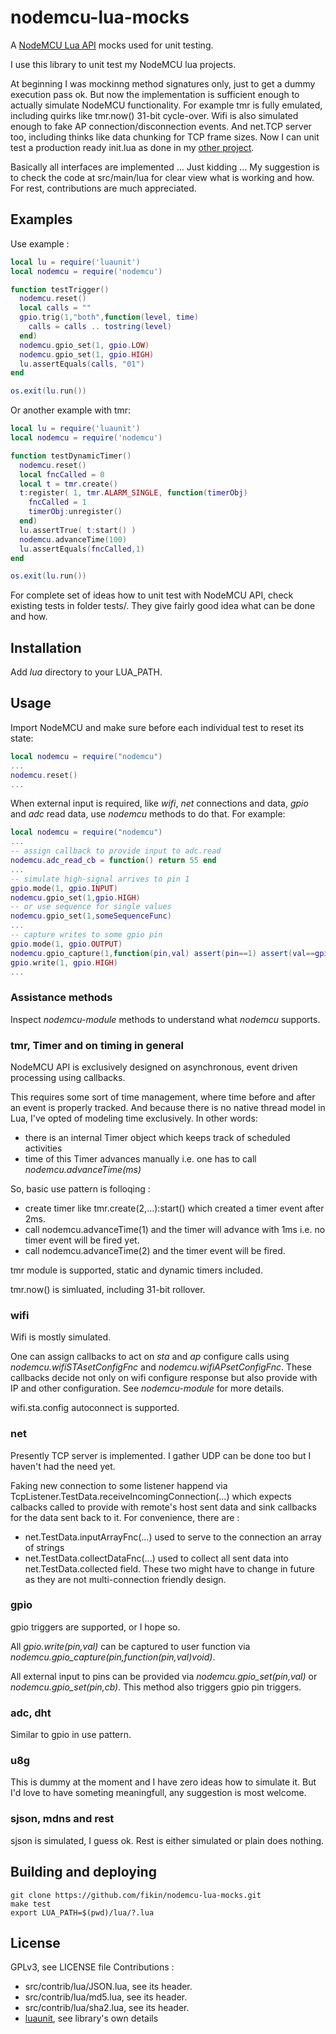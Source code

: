 # nodemcu-lua-mocks

A [NodeMCU Lua API](https://nodemcu.readthedocs.io/en/master/en/) mocks used for unit testing.

I use this library to unit test my NodeMCU lua projects.

At beginning I was mockinng method signatures only, just to get a dummy execution pass ok. But now the implementation is sufficient enough to actually simulate NodeMCU functionality. For example tmr is fully emulated, including quirks like tmr.now() 31-bit cycle-over. Wifi is also simulated enough to fake AP connection/disconnection events. And net.TCP server too, including thinks like data chunking for TCP frame sizes.
Now I can unit test a production ready init.lua as done in my [other project](https://github.com/fikin/humidifier).

Basically all interfaces are implemented ... Just kidding ... My suggestion is to check the code at src/main/lua for clear view what is working and how. For rest, contributions are much appreciated.

## Examples

Use example :

```lua
local lu = require('luaunit')
local nodemcu = require('nodemcu')

function testTrigger()
  nodemcu.reset()
  local calls = ""
  gpio.trig(1,"both",function(level, time)
    calls = calls .. tostring(level)
  end)
  nodemcu.gpio_set(1, gpio.LOW)
  nodemcu.gpio_set(1, gpio.HIGH)
  lu.assertEquals(calls, "01")
end

os.exit(lu.run())
```

Or another example with tmr:

```lua
local lu = require('luaunit')
local nodemcu = require('nodemcu')

function testDynamicTimer()
  nodemcu.reset()
  local fncCalled = 0
  local t = tmr.create()
  t:register( 1, tmr.ALARM_SINGLE, function(timerObj)
    fncCalled = 1
    timerObj:unregister()
  end)
  lu.assertTrue( t:start() )
  nodemcu.advanceTime(100)
  lu.assertEquals(fncCalled,1)
end

os.exit(lu.run())
```

For complete set of ideas how to unit test with NodeMCU API, check existing tests in folder tests/. They give fairly good idea what can be done and how.

## Installation

Add *lua* directory to your LUA_PATH.

## Usage

Import NodeMCU and make sure before each individual test to reset its state:

```lua
local nodemcu = require("nodemcu")
...
nodemcu.reset()
...
```

When external input is required, like *wifi*, *net* connections and data, *gpio* and *adc* read data, use *nodemcu* methods to do that. For example:

```lua
local nodemcu = require("nodemcu")
...
-- assign callback to provide input to adc.read
nodemcu.adc_read_cb = function() return 55 end
...
-- simulate high-signal arrives to pin 1
gpio.mode(1, gpio.INPUT)
nodemcu.gpio_set(1,gpio.HIGH)
-- or use sequence for single values
nodemcu.gpio_set(1,someSequenceFunc)
...
-- capture writes to some gpio pin
gpio.mode(1, gpio.OUTPUT)
nodemcu.gpio_capture(1,function(pin,val) assert(pin==1) assert(val==gpio.HIGH) end)
gpio.write(1, gpio.HIGH)
...
```

### Assistance methods

Inspect *nodemcu-module* methods to understand what *nodemcu* supports.

### tmr, Timer and on timing in general

NodeMCU API is exclusively designed on asynchronous, event driven processing using callbacks.

This requires some sort of time management, where time before and after an event is properly tracked. And because there is no native thread model in Lua, I've opted of modeling time exclusively. In other words:

* there is an internal Timer object which keeps track of scheduled activities
* time of this Timer advances manually i.e. one has to call *nodemcu.advanceTime(ms)*

So, basic use pattern is folloqing :

* create timer like tmr.create(2,...):start() which created a timer event after 2ms.
* call nodemcu.advanceTime(1) and the timer will advance with 1ms i.e. no timer event will be fired yet.
* call nodemcu.advanceTime(2) and the timer event will be fired.

tmr module is supported, static and dynamic timers included.

tmr.now() is simluated, including 31-bit rollover.

### wifi

Wifi is mostly simulated.

One can assign callbacks to act on *sta* and *ap* configure calls using *nodemcu.wifiSTAsetConfigFnc* and *nodemcu.wifiAPsetConfigFnc*. These callbacks decide not only on wifi configure response but also provide with IP and other configuration. See *nodemcu-module* for more details.

wifi.sta.config autoconnect is supported.

### net

Presently TCP server is implemented. I gather UDP can be done too but I haven't had the need yet.

Faking new connection to some listener happend via TcpListener.TestData.receiveIncomingConnection(...) which expects calbacks called to provide with remote's host sent data and sink callbacks for the data sent back to it.
For convenience, there are :

* net.TestData.inputArrayFnc(...) used to serve to the connection an array of strings
* net.TestData.collectDataFnc(...) used to collect all sent data into net.TestData.collected field. These two might have to change in future as they are not multi-connection friendly design.

### gpio

gpio triggers are supported, or I hope so.

All *gpio.write(pin,val)* can be captured to user function via *nodemcu.gpio_capture(pin,function(pin,val)void)*.

All external input to pins can be provided via *nodemcu.gpio_set(pin,val)* or *nodemcu.gpio_set(pin,cb)*. This method also triggers gpio pin triggers.

### adc, dht

Similar to gpio in use pattern.

### u8g

This is dummy at the moment and I have zero ideas how to simulate it. But I'd love to have someting meaningfull, any suggestion is most welcome.

### sjson, mdns and rest

sjson is simulated, I guess ok. Rest is either simulated or plain does nothing.

## Building and deploying

```shell
git clone https://github.com/fikin/nodemcu-lua-mocks.git
make test
export LUA_PATH=$(pwd)/lua/?.lua
```

## License

GPLv3, see LICENSE file
Contributions :

* src/contrib/lua/JSON.lua, see its header.
* src/contrib/lua/md5.lua, see its header.
* src/contrib/lua/sha2.lua, see its header.
* [luaunit](https://github.com/bluebird75/luaunit), see library's own details
